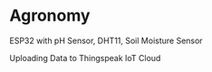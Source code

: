 # Agronomy
ESP32 with pH Sensor, DHT11, Soil Moisture Sensor

Uploading Data to Thingspeak IoT Cloud
